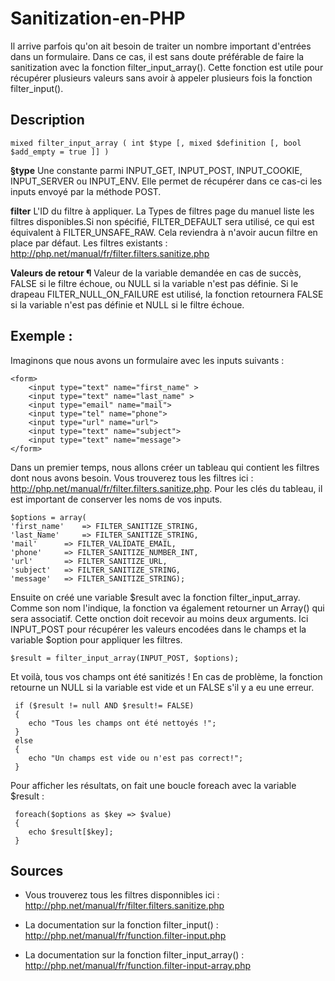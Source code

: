 # Sanitization-en-PHP

Il arrive parfois qu'on ait besoin de traiter un nombre important d'entrées dans un formulaire. Dans ce cas, il est sans doute préférable de faire la sanitization avec la fonction filter_input_array(). Cette fonction est utile pour récupérer plusieurs valeurs sans avoir à appeler plusieurs fois la fonction filter_input().

## Description 
    mixed filter_input_array ( int $type [, mixed $definition [, bool $add_empty = true ]] )
    
**§type**
Une constante parmi INPUT_GET, INPUT_POST, INPUT_COOKIE, INPUT_SERVER ou INPUT_ENV. Elle permet de récupérer dans ce cas-ci les inputs envoyé par la méthode POST.

**filter**
L'ID du filtre à appliquer. La Types de filtres page du manuel liste les filtres disponibles.Si non spécifié, FILTER_DEFAULT sera utilisé, ce qui est équivalent à FILTER_UNSAFE_RAW. Cela reviendra à n'avoir aucun filtre en place par défaut. Les filtres existants : http://php.net/manual/fr/filter.filters.sanitize.php

**Valeurs de retour ¶**
Valeur de la variable demandée en cas de succès, FALSE si le filtre échoue, ou NULL si la variable n'est pas définie. Si le drapeau FILTER_NULL_ON_FAILURE est utilisé, la fonction retournera FALSE si la variable n'est pas définie et NULL si le filtre échoue.
    
## Exemple :
Imaginons que nous avons un formulaire avec les inputs suivants :

    <form>
		<input type="text" name="first_name" >
		<input type="text" name="last_name" >
		<input type="email" name="mail">
		<input type="tel" name="phone">
		<input type="url" name="url">
		<input type="text" name="subject">
		<input type="text" name="message">
    </form>

Dans un premier temps, nous allons créer un tableau qui contient les filtres dont nous avons besoin. Vous trouverez tous les filtres ici : http://php.net/manual/fr/filter.filters.sanitize.php. Pour les clés du tableau, il est important de conserver les noms de vos inputs. 

    $options = array(
    'first_name' 	=> FILTER_SANITIZE_STRING,
    'last_Name' 	=> FILTER_SANITIZE_STRING,
    'mail' 		=> FILTER_VALIDATE_EMAIL,
    'phone' 	=> FILTER_SANITIZE_NUMBER_INT,
    'url' 		=> FILTER_SANITIZE_URL,
    'subject' 	=> FILTER_SANITIZE_STRING,
    'message' 	=> FILTER_SANITIZE_STRING);

Ensuite on créé une variable $result avec la fonction filter_input_array. Comme son nom l'indique, la fonction va également retourner un Array() qui sera associatif. Cette onction doit recevoir au moins deux arguments. Ici INPUT_POST pour récupérer les valeurs encodées dans le champs et la variable $option pour appliquer les filtres.

    $result = filter_input_array(INPUT_POST, $options);
    
Et voilà, tous vos champs ont été sanitizés ! En cas de problème, la fonction retourne un NULL si la variable est vide et un FALSE s'il y a eu une erreur.

     if ($result != null AND $result!= FALSE) 
	 {
        echo "Tous les champs ont été nettoyés !";
     } 
     else
     {
        echo "Un champs est vide ou n'est pas correct!";
     }
     
Pour afficher les résultats, on fait une boucle foreach avec la variable $result :     
     
     foreach($options as $key => $value) 
	 {
        echo $result[$key];
     }

    
## Sources

* Vous trouverez tous les filtres disponnibles ici : http://php.net/manual/fr/filter.filters.sanitize.php

* La documentation sur la fonction filter_input() : http://php.net/manual/fr/function.filter-input.php

* La documentation sur la fonction filter_input_array() : http://php.net/manual/fr/function.filter-input-array.php
